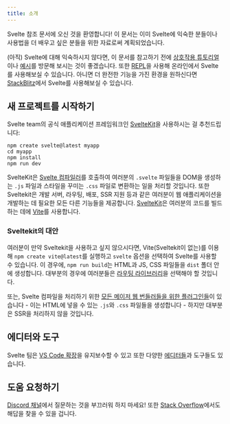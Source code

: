 ```yaml
---
title: 소개
---
```


Svelte 참조 문서에 오신 것을 환영합니다! 이 문서는 이미 Svelte에 익숙한 분들이나 사용법을 더 배우고 싶은 분들을 위한 자료로써 계획되었습니다.

(아직) Svelte에 대해 익숙하시지 않다면, 이 문서를 참고하기 전에 [상호작용 튜토리얼](https://learn.svelte.dev)이나 [예시](/examples)를 방문해 보시는 것이 좋겠습니다. 또한 [REPL](/repl)을 사용해 온라인에서 Svelte를 사용해보실 수 있습니다. 아니면 더 완전한 기능을 가진 환경을 원하신다면 [StackBlitz](https://sveltekit.new)에서 Svelte를 사용해보실 수 있습니다.

## 새 프로젝트를 시작하기

Svelte team의 공식 애플리케이션 프레임워크인 [SvelteKit](https://kit.svelte.dev/)을 사용하시는 걸 추천드립니다:

```
npm create svelte@latest myapp
cd myapp
npm install
npm run dev
```

SvelteKit은 [Svelte 컴파일러](https://www.npmjs.com/package/svelte)를 호출하여 여러분의 `.svelte` 파일들을 DOM을 생성하는 `.js` 파일과 스타일을 꾸미는 `.css` 파일로 변환하는 일을 처리할 것입니다. 또한 Sveltekit은 개발 서버, 라우팅, 배포, SSR 지원 등과 같은 여러분이 웹 애플리케이션을 개발하는 데 필요한 모든 다른 기능들을 제공합니다. [SvelteKit](https://kit.svelte.dev/)은 여러분의 코드를 빌드하는 데에 [Vite](https://vitejs.dev/)를 사용합니다.

### Sveltekit의 대안

여러분이 만약 Sveltekit을 사용하고 싶지 않으시다면, Vite(Sveltekit이 없는)를 이용해 `npm create vite@latest`를 실행하고 `svelte` 옵션을 선택하여 Svelte를 사용할 수 있습니다. 이 경우에, `npm run build`는 HTML과 JS, CSS 파일들을 `dist` 폴더 안에 생성합니다. 대부분의 경우에 여러분들은 [라우팅 라이브러리](/faq#is-there-a-router)을 선택해야 할 것입니다.

또는, Svelte 컴파일을 처리하기 위한 [모든 메이저 웹 번들러들을 위한 플러그인들](https://sveltesociety.dev/tools#bundling)이 있습니다 - 이는 HTML에 넣을 수 있는 `.js`와 `.css` 파일들을 생성합니다 - 하지만 대부분은 SSR을 처리하지 않을 것입니다.

## 에디터와 도구

Svelte 팀은 [VS Code 확장](https://marketplace.visualstudio.com/items?itemName=svelte.svelte-vscode)을 유지보수할 수 있고 또한 다양한 [에디터들](https://sveltesociety.dev/tools#editor-support)과 도구들도 있습니다.

## 도움 요청하기

[Discord 채널](https://svelte.dev/chat)에서 질문하는 것을 부끄러워 하지 마세요! 또한 [Stack Overflow](https://stackoverflow.com/questions/tagged/svelte)에서도 해답을 찾을 수 있을 겁니다.